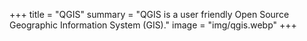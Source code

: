 +++
title = "QGIS"
summary = "QGIS is a user friendly Open Source Geographic Information System (GIS)."
image = "img/qgis.webp"
+++
